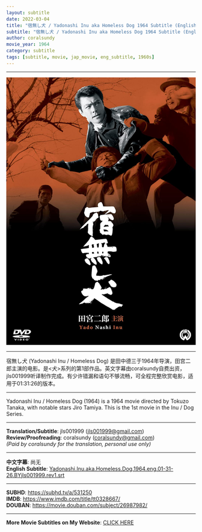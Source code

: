 ```yaml
---
layout: subtitle
date: 2022-03-04
title: "宿無し犬 / Yadonashi Inu aka Homeless Dog 1964 Subtitle (English)"
subtitle: "宿無し犬 / Yadonashi Inu aka Homeless Dog 1964 Subtitle (English)"
author: coralsundy
movie_year: 1964
category: subtitle
tags: [subtitle, movie, jap_movie, eng_subtitle, 1960s]
---
```


------

<img src="../assets/tt0328667.jpg" alt="tt0328667_cover_art" />

------

宿無し犬 (Yadonashi Inu / Homeless Dog) 是田中德三于1964年导演，田宫二郎主演的电影。是<犬>系列的第1部作品。英文字幕由coralsundy自费出资，jls001999听译制作完成。有少许错漏和语句不够流畅，可全程完整欣赏电影，适用于01:31:26的版本。

------

Yadonashi Inu / Homeless Dog (1964) is a 1964 movie directed by Tokuzo Tanaka, with notable stars Jiro Tamiya. This is the 1st movie in the Inu / Dog Series.

------

**Translation/Subtitle**: jls001999 (jls001999@gmail.com)<br>
**Review/Proofreading**: coralsundy (coralsundy@gmail.com)<br>
*(Paid by coralsundy for the translation, personal use only)*

------

**中文字幕**: 尚无<br>
**English Subtitle**: [Yadonashi.Inu.aka.Homeless.Dog.1964.eng.01-31-26.BYjls001999.rev1.srt](../subtitles/Yadonashi.Inu.aka.Homeless.Dog.1964.eng.01-31-26.BYjls001999.rev1.srt) 

------

**SUBHD**: <https://subhd.tv/a/531250><br>
**IMDB**: <https://www.imdb.com/title/tt0328667/><br>
**DOUBAN**: <https://movie.douban.com/subject/26987982/>

------

**More Movie Subtitles on My Website**: <a href='{% post_url 2021-01-10-subtitles-summary-list %}'>CLICK HERE</a>


